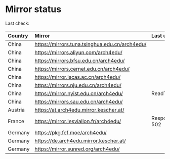 <script src="./time.js"></script>
# Mirror status
Last check: <script type="text/javascript">localize(1711750636.8324933);</script>

|Country|Mirror|Last update|
|:------|:-----|:----------|
|China|https://mirrors.tuna.tsinghua.edu.cn/arch4edu/|<script type="text/javascript">localize(1711737078);</script>|
|China|https://mirrors.aliyun.com/arch4edu/|<script type="text/javascript">localize(1711737078);</script>|
|China|https://mirrors.bfsu.edu.cn/arch4edu/|<script type="text/javascript">localize(1711738911);</script>|
|China|https://mirrors.cernet.edu.cn/arch4edu/|<script type="text/javascript">localize(1711737078);</script>|
|China|https://mirror.iscas.ac.cn/arch4edu/|<script type="text/javascript">localize(1711737078);</script>|
|China|https://mirrors.nju.edu.cn/arch4edu/|<script type="text/javascript">localize(1711650642);</script>|
|China|https://mirror.nyist.edu.cn/arch4edu/|ReadTimeout|
|China|https://mirrors.sau.edu.cn/arch4edu/|<script type="text/javascript">localize(1711738911);</script>|
|Austria|https://at.arch4edu.mirror.kescher.at/|<script type="text/javascript">localize(1711738911);</script>|
|France|https://mirror.lesviallon.fr/arch4edu/|Response 502|
|Germany|https://pkg.fef.moe/arch4edu/|<script type="text/javascript">localize(1711738911);</script>|
|Germany|https://de.arch4edu.mirror.kescher.at/|<script type="text/javascript">localize(1711738911);</script>|
|Germany|https://mirror.sunred.org/arch4edu/|<script type="text/javascript">localize(1711738911);</script>|

<script src="./tablefilter/tablefilter.js"></script>
<script src="./table.js"></script>